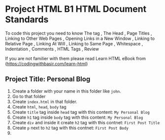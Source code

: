 # Project HTML B1 HTML Document Standards

To code this project you need to know The <html> tag
, The Head
, Page Titles
, Linking to Other Web Pages
, Opening Links in a New Window
, Linking to Relative Page
, Linking At Will
, Linking to Same Page
, Whitespace
, Indentation
, Comments
, HTML Tags
, Review

If you are not familier with them please read Learn HTML eBook from (https://codingwithbasir.com/learn-html)

## Project Title: Personal Blog

1. Create a folder with your name in this folder like `john`.
2. Go to that folder
3. Create `index.html` in that folder.
4. Create `html`, `head`, `body` tag
5. Create `title` tag inside `head` tag with this content: `My Personal Blog`
6. Create `h1` tag inside `body` tag with this content: `My Personal Blog`
7. Create `div` and inside it create `h2` tag with this contnet: `First Post Title`
8. Create `p` next to `h2` tag with this contnet: `First Post Body`
9.
